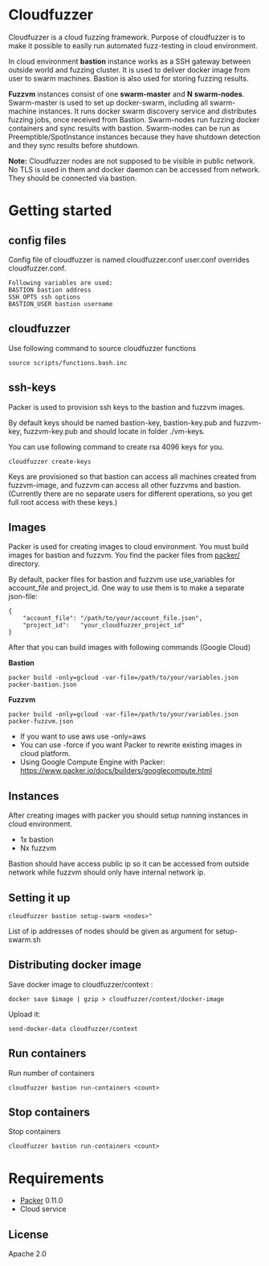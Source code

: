 # Cloudfuzzer

Cloudfuzzer is a cloud fuzzing framework. Purpose of cloudfuzzer is to make it possible to easily run automated fuzz-testing in cloud environment.

In cloud environment __bastion__ instance works as a SSH gateway between outside world and fuzzing cluster. It is used to deliver docker image from user to swarm machines. Bastion is also used for storing fuzzing results.

__Fuzzvm__ instances consist of one __swarm-master__ and __N__ __swarm-nodes__. Swarm-master is used to set up docker-swarm, including all swarm-machine instances. It runs docker swarm discovery service and distributes fuzzing jobs, once received from Bastion. Swarm-nodes run fuzzing docker containers and sync results with bastion. Swarm-nodes can be run as Preemptible/SpotInstance instances because they have shutdown detection and they sync results before shutdown.

__Note:__ Cloudfuzzer nodes are not supposed to be visible in public network. No TLS is used in them and docker daemon can be accessed from network. They should be connected via bastion.

# Getting started

## config files

Config file of cloudfuzzer is named cloudfuzzer.conf
user.conf overrides cloudfuzzer.conf.
```
Following variables are used:
BASTION bastion address
SSH_OPTS ssh options
BASTION_USER bastion username
```
## cloudfuzzer

Use following command to source cloudfuzzer functions
```
source scripts/functions.bash.inc
```

## ssh-keys

Packer is used to provision ssh keys to the bastion and fuzzvm images.

By default keys should be named bastion-key, bastion-key.pub and fuzzvm-key, fuzzvm-key.pub and should locate in folder ./vm-keys.

You can use following command to create rsa 4096 keys for you.

```
cloudfuzzer create-keys
```

Keys are provisioned so that bastion can access all machines created from fuzzvm-image, and fuzzvm can access all other fuzzvms and bastion.
(Currently there are no separate users for different operations, so you get full root access with these keys.)

## Images

Packer is used for creating images to cloud environment. You must build images for bastion and fuzzvm. You find the packer files from [packer/](packer/) directory.

By default, packer files for bastion and fuzzvm use use_variables for account_file and project_id. One way to use them is to make a separate json-file:
```
{
    "account_file":	"/path/to/your/account_file.json",
    "project_id":	"your_cloudfuzzer_project_id"
}
```

After that you can build images with following commands (Google Cloud)

__Bastion__
```
packer build -only=gcloud -var-file=/path/to/your/variables.json packer-bastion.json
```

__Fuzzvm__
```
packer build -only=gcloud -var-file=/path/to/your/variables.json packer-fuzzvm.json
```

* If you want to use aws use -only=aws
* You can use -force if you want Packer to rewrite existing images in cloud platform.
* Using Google Compute Engine with Packer: https://www.packer.io/docs/builders/googlecompute.html

## Instances

After creating images with packer you should setup running instances in cloud environment.
* 1x bastion
* Nx fuzzvm

Bastion should have access public ip so it can be accessed from outside network while fuzzvm should only have internal network ip.

## Setting it up

```
cloudfuzzer bastion setup-swarm <nodes>"
```

List of ip addresses of nodes should be given as argument for setup-swarm.sh

## Distributing docker image

Save docker image to cloudfuzzer/context :
```
docker save $image | gzip > cloudfuzzer/context/docker-image
```
Upload it:
```
send-docker-data cloudfuzzer/context
```

## Run containers

Run number of containers

```
cloudfuzzer bastion run-containers <count>
```

## Stop containers

Stop containers

```
cloudfuzzer bastion run-containers <count>
```

# Requirements

* [Packer](https://www.packer.io/) 0.11.0
* Cloud service

License
----
Apache 2.0
